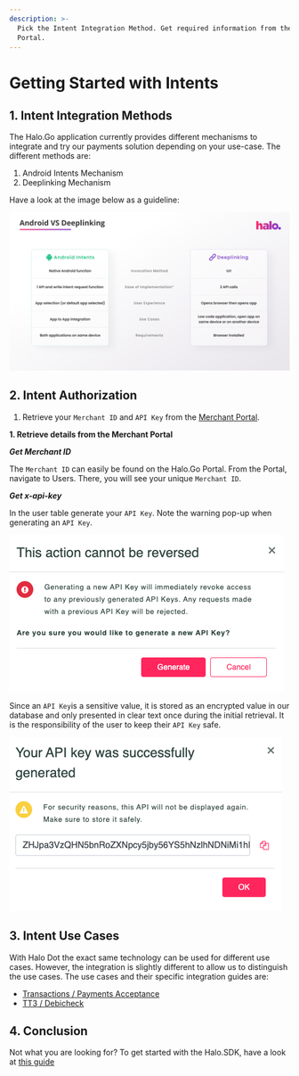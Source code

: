 ```yaml
---
description: >-
  Pick the Intent Integration Method. Get required information from the Merchant
  Portal.
---
```


# Getting Started with Intents

## 1. Intent Integration Methods

The Halo.Go application currently provides different mechanisms to integrate and try our payments solution depending on your use-case. The different methods are:

1. Android Intents Mechanism
2. Deeplinking Mechanism

Have a look at the image below as a guideline:

<img src="../.gitbook/assets/image (1) (1) (1).png" alt="" data-size="original">

## 2. Intent Authorization

1. Retrieve your `Merchant ID` and `API Key` from the [Merchant Portal](https://go.merchantportal.prod.haloplus.io/).

**1. Retrieve details from the Merchant Portal**

_**Get Merchant ID**_

The `Merchant ID` can easily be found on the Halo.Go Portal. From the  Portal, navigate to Users. There, you will see your unique `Merchant ID`.&#x20;

_**Get x-api-key**_

In the user table generate your `API Key`. Note the warning pop-up when generating an `API Key`.

![API Key Warning](<../assets/API Key Warning.png>)

Since an `API Key`is a sensitive value, it is stored as an encrypted value in our database and only presented in clear text once during the initial retrieval. It is the responsibility of the user to keep their `API Key` safe.

![API Key](<../assets/Generated API Key.png>)

## 3. Intent Use Cases

With Halo Dot the exact same technology can be used for different use cases. However, the integration is slightly different to allow us to distinguish the use cases. The use cases and their specific integration guides are:

* [Transactions / Payments Acceptance](../readme/transaction-app2app-integration-guide.md)
* [TT3 / Debicheck](../readme/tt3-app2app-integration-guide.md)

## 4. Conclusion

Not what you are looking for? To get started with the Halo.SDK, have a look at [this guide](<../SDK/1. Getting Started.md>)
